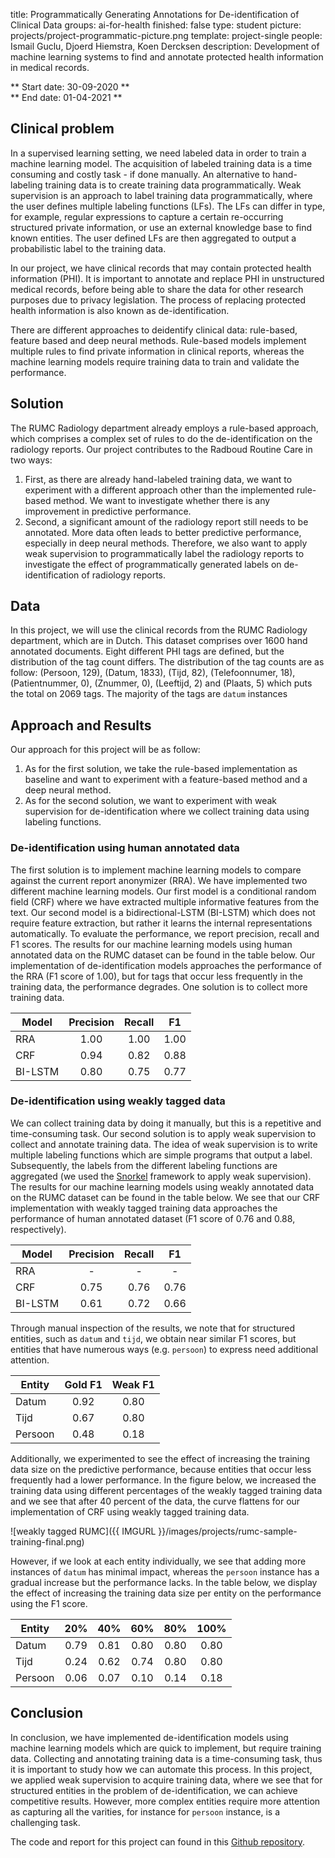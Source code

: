 title: Programmatically Generating Annotations for De-identification of Clinical Data 
groups: ai-for-health
finished: false 
type: student
picture: projects/project-programmatic-picture.png
template: project-single
people: Ismail Guclu, Djoerd Hiemstra, Koen Dercksen 
description: Development of machine learning systems to find and annotate protected health information in medical records.


** Start date: 30-09-2020 ** <br>
** End date: 01-04-2021 **


## Clinical problem

In a supervised learning setting, we need labeled data in order to train a machine learning model.
The acquisition of labeled training data is a time consuming and costly task - if done manually. 
An alternative to hand-labeling training data is to create training data programmatically. 
Weak supervision is an approach to label training data programmatically, where the user defines multiple labeling functions (LFs). 
The LFs can differ in type, for example, regular expressions to capture a certain re-occurring structured private information, or use an external knowledge base to find known entities. 
The user defined LFs are then aggregated to output a probabilistic label to the training data. 

In our project, we have clinical records that may contain protected health information (PHI). 
It is important to annotate and replace PHI in unstructured medical records, before being able to share the data for other research purposes due to privacy legislation. 
The process of replacing protected health information is also known as de-identification. 

There are different approaches to deidentify clinical data: rule-based, feature based and deep neural methods. 
Rule-based models implement multiple rules to find private information in clinical reports, whereas the machine learning models require training data to train and validate the performance. 

## Solution

The RUMC Radiology department already employs a rule-based approach, which comprises a complex set of rules to do the de-identification on the radiology reports. 
Our project contributes to the Radboud Routine Care in two ways:

1. First, as there are already hand-labeled training data, we want to experiment with a different approach other than the implemented rule-based method. 
We want to investigate whether there is any improvement in predictive performance. 
2. Second, a significant amount of the radiology report still needs to be annotated. 
More data often leads to better predictive performance, especially in deep neural methods. 
Therefore, we also want to apply weak supervision to programmatically label the radiology reports to investigate the effect of programmatically generated labels on de-identification of radiology reports.

## Data

In this project, we will use the clinical records from the RUMC Radiology department, which are in Dutch. 
This dataset comprises over 1600 hand annotated documents. 
Eight different PHI tags are defined, but the distribution of the tag count differs. 
The distribution of the tag counts are as follow: (Persoon, 129), (Datum, 1833), (Tijd, 82), (Telefoonnumer, 18), (Patientnummer, 0), (Znummer, 0), (Leeftijd, 2) and (Plaats, 5) which puts the total on 2069 tags.
The majority of the tags are `datum` instances 

## Approach and Results

Our approach for this project will be as follow:

1. As for the first solution, we take the rule-based implementation as baseline and want to experiment with a feature-based method and a deep neural method. 
2. As for the second solution, we want to experiment with weak supervision for de-identification where we collect training data using labeling functions. 

### De-identification using human annotated data
The first solution is to implement machine learning models to compare against the current report anonymizer (RRA).
We have implemented two different machine learning models.
Our first model is a conditional random field (CRF) where we have extracted multiple informative features from the text.
Our second model is a bidirectional-LSTM (BI-LSTM) which does not require feature extraction, but rather it learns the internal representations automatically. 
To evaluate the performance, we report precision, recall and F1 scores.
The results for our machine learning models using human annotated data on the RUMC dataset can be found in the table below.
Our implementation of de-identification models approaches the performance of the RRA (F1 score of 1.00), but for tags that occur less frequently in the training data, the performance degrades. 
One solution is to collect more training data.

| Model   | Precision | Recall | F1   |
| ------- |:---------:|:------:|:----:|
| RRA     | 1.00      | 1.00   | 1.00 |
| CRF     | 0.94      | 0.82   | 0.88 |
| BI-LSTM | 0.80      | 0.75   | 0.77 |

### De-identification using weakly tagged data
We can collect training data by doing it manually, but this is a repetitive and time-consuming task.
Our second solution is to apply weak supervision to collect and annotate training data.
The idea of weak supervision is to write multiple labeling functions which are simple programs that output a label. 
Subsequently, the labels from the different labeling functions are aggregated (we used the [Snorkel](https://www.snorkel.org/) framework to apply weak supervision). 
The results for our machine learning models using weakly annotated data on the RUMC dataset can be found in the table below.
We see that our CRF implementation with weakly tagged training data approaches the performance of human annotated dataset (F1 score of 0.76 and 0.88, respectively).

| Model   | Precision | Recall | F1   |
| ------- |:---------:|:------:|:----:|
| RRA     | -         | -      | -    |
| CRF     | 0.75      | 0.76   | 0.76 |
| BI-LSTM | 0.61      | 0.72   | 0.66 |

Through manual inspection of the results, we note that for structured entities, such as `datum` and `tijd`, we obtain near similar F1 scores, but entities that have numerous ways (e.g. `persoon`) to express need additional attention.

| Entity   | Gold F1   | Weak F1 |
| -------- |:---------:|:-------:|
| Datum    | 0.92      | 0.80    |
| Tijd     | 0.67      | 0.80    |
| Persoon  | 0.48      | 0.18    |

Additionally, we experimented to see the effect of increasing the training data size on the predictive performance, because entities that occur less frequently had a lower performance.
In the figure below, we increased the training data using different percentages of the weakly tagged training data and we see that after 40 percent of the data, the curve flattens for our implementation of CRF using weakly tagged training data.

![weakly tagged RUMC]({{ IMGURL }}/images/projects/rumc-sample-training-final.png)

However, if we look at each entity individually, we see that adding more instances of `datum` has minimal impact, whereas the `persoon` instance has a gradual increase but the performance lacks.
In the table below, we display the effect of increasing the training data size per entity on the performance using the F1 score.

| Entity   | 20%    | 40%    | 60%    | 80%    |100%    |
| -------- |:------:|:------:|:------:|:------:|:------:|
| Datum    | 0.79   | 0.81   | 0.80   | 0.80   | 0.80   |
| Tijd     | 0.24   | 0.62   | 0.74   | 0.80   | 0.80   |
| Persoon  | 0.06   | 0.07   | 0.10   | 0.14   | 0.18   |

## Conclusion
In conclusion, we have implemented de-identification models using machine learning models which are quick to implement, but require training data.
Collecting and annotating training data is a time-consuming task, thus it is important to study how we can automate this process.
In this project, we applied weak supervision to acquire training data, where we see that for structured entities in the problem of de-identification, we can achieve competitive results.
However, more complex entities require more attention as capturing all the varities, for instance for `persoon` instance, is a challenging task.

The code and report for this project can found in this [Github repository](https://github.com/ismailguclu/progrann).
